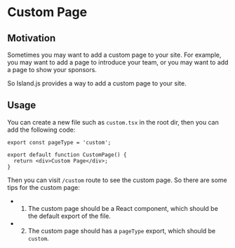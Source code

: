 # Custom Page

## Motivation

Sometimes you may want to add a custom page to your site. For example, you may want to add a page to introduce your team, or you may want to add a page to show your sponsors.

So Island.js provides a way to add a custom page to your site.

## Usage

You can create a new file such as `custom.tsx` in the root dir, then you can add the following code:

```tsx
export const pageType = 'custom';

export default function CustomPage() {
  return <div>Custom Page</div>;
}
```

Then you can visit `/custom` route to see the custom page. So there are some tips for the custom page:

- 1. The custom page should be a React component, which should be the default export of the file.
- 2. The custom page should has a `pageType` export, which should be `custom`.
